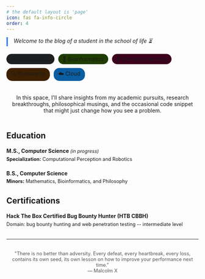 ```yaml
---
# the default layout is 'page'
icon: fas fa-info-circle
order: 4
---
```


<!-- > Add Markdown syntax content to file `_tabs/about.md`{: .filepath } and it will show up on this page.
{: .prompt-tip } -->

<div style="border-left: 4px solid #4285f4; padding-left: 15px; font-style: italic; margin-bottom: 20px;">
Welcome to the blog of a student in the school of life ⏳
</div>

<div class="interests-container" style="display: flex; flex-wrap: wrap; gap: 10px; margin: 20px 0;">
  <span style="background: #1d1f21; padding: 5px 12px; border-radius: 15px;">♾️ Mathematics</span>
  <span style="background: #1f3d00; padding: 5px 12px; border-radius: 15px;">🌱 Bioinformatics</span>
  <span style="background: #3d001d; padding: 5px 12px; border-radius: 15px;">🤖 Machine Learning</span>
  <span style="background: #3d2001; padding: 5px 12px; border-radius: 15px;">🔍 Philosophy</span>
  <span style="background: #0b5ea2; padding: 5px 12px; border-radius: 15px;">☁️ Cloud</span>

</div>

<div style="padding: 15px; border-radius: 5px; margin: 20px 0; text-align: center;">
In this space, I'll share insights from my academic pursuits, research breakthroughs, philosophical musings, and the occasional code snippet that might just change how you see a problem.
</div>

## Education

<div class="education-container" style="font-size: 0.9em; line-height: 1.4;">
  <div class="education-item" style="margin-bottom: 10px;">
    <h3 style="margin-bottom: 2px; font-size: 1.1em;">M.S., Computer Science <span style="font-style: italic; font-weight: normal; font-size: 0.9em;">(in progress)</span></h3>
    <p style="margin: 0 0 2px 0;"><strong>Specialization:</strong> Computational Perception and Robotics</p>
  </div>

  <div class="education-item" style="margin-bottom: 10px;">
    <h3 style="margin-bottom: 2px; font-size: 1.1em;">B.S., Computer Science</h3>
    <p style="margin: 0;"><strong>Minors:</strong> Mathematics, Bioinformatics, and Philosophy</p>
  </div>
</div>

## Certifications

<div class="certifications-container" style="font-size: 0.9em; line-height: 1.4;">
  <div class="cert-item" style="margin-bottom: 10px;">
    <h3 style="margin-bottom: 2px; font-size: 1.1em;">Hack The Box Certified Bug Bounty Hunter (HTB CBBH)</h3>
    <p style="margin: 0;">Domain: bug bounty hunting and web penetration testing -- intermediate level</p>
  </div>
</div>

<hr style="margin: 30px 0;">

<div style="font-size: 0.9em; color: #555; text-align: center; max-width: 600px; margin: 0 auto;">
"There is no better than adversity. Every defeat, every heartbreak, every loss, contains its own seed, its own lesson on how to improve your performance next time."
<br>— Malcolm X
</div>